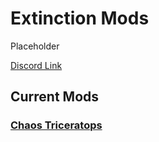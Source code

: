 # Extinction Mods

Placeholder

[Discord Link](#)

## Current Mods

### [Chaos Triceratops](https://guides.gsh-servers.com/Pages/Path%20of%20Titans/Guides/Curve%20Overrides/Modded%20Dinosaurs/Extinction%20Mods/Mod-Chaos-Triceratops.html)